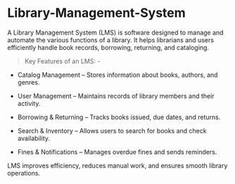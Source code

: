 # Library-Management-System

A Library Management System (LMS) is software designed to manage and automate the various functions of a library. It helps librarians and users efficiently handle book records, borrowing, returning, and cataloging.

> Key Features of an LMS: -

* Catalog Management – Stores information about books, authors, and genres.

* User Management – Maintains records of library members and their activity.

* Borrowing & Returning – Tracks books issued, due dates, and returns.

* Search & Inventory – Allows users to search for books and check availability.

* Fines & Notifications – Manages overdue fines and sends reminders.

LMS improves efficiency, reduces manual work, and ensures smooth library operations.
